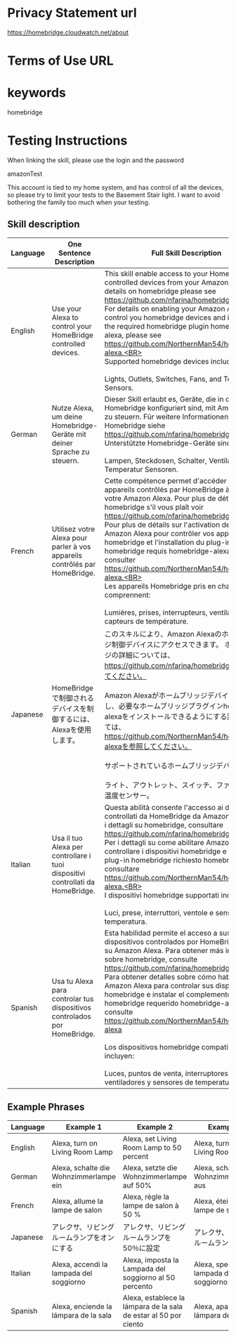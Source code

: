 # Privacy Statement url

https://homebridge.cloudwatch.net/about

# Terms of Use URL

# keywords

homebridge

# Testing Instructions

When linking the skill, please use the login and the password

amazonTest

This account is tied to my home system, and has control of all the devices, so please try to limit your tests to the Basement Stair light.  I want to avoid bothering the family too much when your testing.

## Skill description

| Language | One Sentence Description | Full Skill Description |
| ------ | -------- | -------- |
| English | Use your Alexa to control your HomeBridge controlled devices. | This skill enable access to your HomeBridge controlled devices from your Amazon Alexa. For details on homebridge please see https://github.com/nfarina/homebridge.<BR><BR>For details on enabling your Amazon Alexa to control you homebridge devices and installing the required homebridge plugin homebridge-alexa, please see https://github.com/NorthernMan54/homebridge-alexa.<BR><BR>Supported homebridge devices include:<BR><BR>Lights, Outlets, Switches, Fans, and Temperature Sensors. |
| German | Nutze Alexa, um deine Homebridge-Geräte mit deiner Sprache zu steuern. | Dieser Skill erlaubt es, Geräte, die in deiner Homebridge konfiguriert sind, mit Amazon Alexa zu steuern. Für weitere Informationen zu Homebridge siehe https://github.com/nfarina/homebridge.<BR><BR>Unterstützte Homebridge-Geräte sind:<BR><BR>Lampen, Steckdosen, Schalter, Ventilatoren und Temperatur Sensoren.|
| French | Utilisez votre Alexa pour parler à vos appareils contrôlés par HomeBridge. | Cette compétence permet d'accéder à vos appareils contrôlés par HomeBridge à partir de votre Amazon Alexa. Pour plus de détails sur homebridge s'il vous plaît voir https://github.com/nfarina/homebridge.<BR><BR>Pour plus de détails sur l'activation de votre Amazon Alexa pour contrôler vos appareils homebridge et l'installation du plug-in homebridge requis homebridge-alexa, veuillez consulter https://github.com/NorthernMan54/homebridge-alexa.<BR><BR>Les appareils Homebridge pris en charge comprennent:<BR><BR>Lumières, prises, interrupteurs, ventilateurs et capteurs de température. |
| Japanese | HomeBridgeで制御されるデバイスを制御するには、Alexaを使用します。 | このスキルにより、Amazon Alexaのホームブリッジ制御デバイスにアクセスできます。 ホームブリッジの詳細については、https://github.com/nfarina/homebridgeを参照してください。<BR><BR>Amazon Alexaがホームブリッジデバイスを制御し、必要なホームブリッジプラグインhomebridge-alexaをインストールできるようにする詳細については、https://github.com/NorthernMan54/homebridge-alexaを参照してください。<BR><BR>サポートされているホームブリッジデバイスには、<BR><BR>ライト、アウトレット、スイッチ、ファン、および温度センサー。|
| Italian | Usa il tuo Alexa per controllare i tuoi dispositivi controllati da HomeBridge. | Questa abilità consente l'accesso ai dispositivi controllati da HomeBridge da Amazon Alexa. Per i dettagli su homebridge, consultare https://github.com/nfarina/homebridge.<BR><BR>Per i dettagli su come abilitare Amazon Alexa a controllare i dispositivi homebridge e installare il plug-in homebridge richiesto homebridge-alexa, consultare https://github.com/NorthernMan54/homebridge-alexa.<BR><BR>I dispositivi homebridge supportati includono:<BR><BR>Luci, prese, interruttori, ventole e sensori di temperatura.|
| Spanish | Usa tu Alexa para controlar tus dispositivos controlados por HomeBridge. | Esta habilidad permite el acceso a sus dispositivos controlados por HomeBridge desde su Amazon Alexa. Para obtener más información sobre homebridge, consulte https://github.com/nfarina/homebridge.<BR><BR>Para obtener detalles sobre cómo habilitar su Amazon Alexa para controlar sus dispositivos homebridge e instalar el complemento homebridge requerido homebridge-alexa, consulte https://github.com/NorthernMan54/homebridge-alexa<BR><BR>Los dispositivos homebridge compatibles incluyen:<BR><BR>Luces, puntos de venta, interruptores, ventiladores y sensores de temperatura.|

## Example Phrases

| Language | Example 1 | Example 2 | Example 3 |
| -------- | --------- | --------- | --------- |
| English | Alexa, turn on Living Room Lamp | Alexa, set Living Room Lamp to 50 percent | Alexa, turn off Living Room Lamp |
| German | Alexa, schalte die Wohnzimmerlampe ein | Alexa, setzte die Wohnzimmerlampe auf 50% | Alexa, schalte die Wohnzimmerlampe aus |
| French | Alexa, allume la lampe de salon | Alexa, règle la lampe de salon à 50 % | Alexa, éteins la lampe de salon |
| Japanese | アレクサ、リビングルームランプをオンにする | アレクサ、リビングルームランプを50％に設定 | アレクサ、リビングルームランプを消す |
| Italian | Alexa, accendi la lampada del soggiorno | Alexa, imposta la Lampada del soggiorno al 50 percento | Alexa, spegni la lampada del soggiorno |
| Spanish | Alexa, enciende la lámpara de la sala | Alexa, establece la lámpara de la sala de estar al 50 por ciento | Alexa, apaga la lámpara de la sala |
